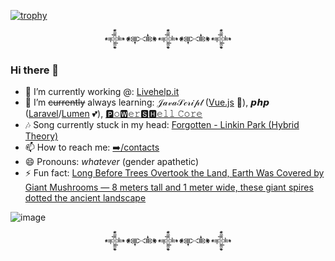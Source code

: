 [![trophy](https://github-profile-trophy.vercel.app/?username=aetonsi&theme=flat&margin-w=15&margin-h=15&no-bg=true&row=1)](https://github.com/ryo-ma/github-profile-trophy)


<p align="center">𒀱𒀰𒀱𒀰𒀱</p>


### Hi there 👋

- 🔭 I’m currently working @: [Livehelp.it](https://livehelp.it/)
- 🌱 I’m ~~currently~~ always learning: 𝒥𝒶𝓋𝒶𝒮𝒸𝓇𝒾𝓅𝓉 ([Vue.js](https://vuejs.org/) 💚), 𝙥𝙝𝙥 ([Laravel](https://laravel.com/)/[Lumen](https://lumen.laravel.com/) 💕), [🅿𝚘🆆𝚎𝚛🆂🅷𝚎𝚕𝚕 𝙲𝚘𝚛𝚎](https://github.com/PowerShell/PowerShell)
- 🎶 Song currently stuck in my head: [Forgotten - Linkin Park (Hybrid Theory)](https://www.youtube.com/watch?v=HNCgBuI2eJc)
- 📫 How to reach me: [➡️/contacts](https://aetonsi.net/contacts/)
- 😄 Pronouns: _whatever_ (gender apathetic)
- ⚡ Fun fact: [Long Before Trees Overtook the Land, Earth Was Covered by Giant Mushrooms — 8 meters tall and 1 meter wide, these giant spires dotted the ancient landscape](https://www.youtube.com/watch?v=-G64DagHuOg)

![image](https://user-images.githubusercontent.com/18366087/190515164-5cd68850-cce0-47f6-849f-0e83f8191cf9.png)


<!--
**aetonsi/aetonsi** is a ✨ _special_ ✨ repository because its `README.md` (this file) appears on your GitHub profile.

Here are some ideas to get you started:

- 🔭 I’m currently working on ...
- 🌱 I’m currently learning ...
- 👯 I’m looking to collaborate on ...
- 🤔 I’m looking for help with ...
- 💬 Ask me about ...
- 📫 How to reach me: ...
- 😄 Pronouns: ...
- ⚡ Fun fact: ...
-->

<p align="center">𒀱𒀰𒀱𒀰𒀱</p>
